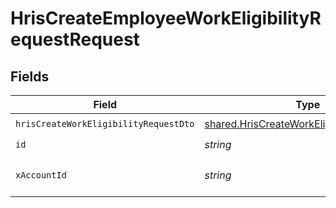 # HrisCreateEmployeeWorkEligibilityRequestRequest


## Fields

| Field                                                                                                           | Type                                                                                                            | Required                                                                                                        | Description                                                                                                     |
| --------------------------------------------------------------------------------------------------------------- | --------------------------------------------------------------------------------------------------------------- | --------------------------------------------------------------------------------------------------------------- | --------------------------------------------------------------------------------------------------------------- |
| `hrisCreateWorkEligibilityRequestDto`                                                                           | [shared.HrisCreateWorkEligibilityRequestDto](../../../sdk/models/shared/hriscreateworkeligibilityrequestdto.md) | :heavy_check_mark:                                                                                              | N/A                                                                                                             |
| `id`                                                                                                            | *string*                                                                                                        | :heavy_check_mark:                                                                                              | N/A                                                                                                             |
| `xAccountId`                                                                                                    | *string*                                                                                                        | :heavy_check_mark:                                                                                              | The account identifier                                                                                          |